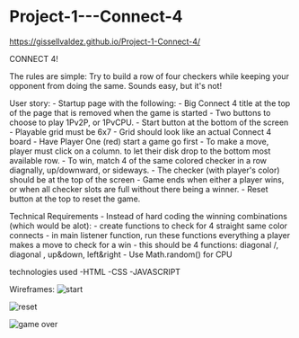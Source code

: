 # Project-1---Connect-4
https://gissellvaldez.github.io/Project-1-Connect-4/

CONNECT 4!

The rules are simple: Try to build a row of four checkers while keeping your opponent from doing the same. Sounds easy, but it's not!




User story:
    - Startup page with the following:
        - Big Connect 4 title at the top of the page that is removed when the game is started
        - Two buttons to choose to play 1Pv2P, or 1PvCPU.
        - Start button at the bottom of the screen
    - Playable grid must be 6x7
    - Grid should look like an actual Connect 4 board
    - Have Player One (red) start a game go first
    - To make a move, player must click on a column. to let their disk drop to the bottom most available row.
    - To win, match 4 of the same colored checker in a row diagnally, up/downward, or sideways.
        - The checker (with player's color) should be at the top of the screen
    - Game ends when either a player wins, or when all checker slots are full without there being a winner.
    - Reset button at the top to reset the game.
   

Technical Requirements
    - Instead of hard coding the winning combinations (which would be alot):
        - create functions to check for 4 straight same color connects
        - in main listener function, run these functions everything a player makes a move to check for a win
        - this should be 4 functions: diagonal /, diagonal \, up&down, left&right
    - Use Math.random() for CPU

technologies used
-HTML
-CSS
-JAVASCRIPT

Wireframes:
![start](https://user-images.githubusercontent.com/101136389/169831210-dba3dbe4-7b1a-4a63-896d-9c94e6f9d9e4.jpg)

![reset](https://user-images.githubusercontent.com/101136389/169831248-431ab100-8f43-4034-8f7d-b1b32f6d9e8d.jpg)

![game over](https://user-images.githubusercontent.com/101136389/169831236-ac84088a-dacd-4dd5-b3a8-51f7c5b53cd2.jpg)
